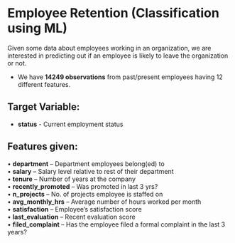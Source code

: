 # Employee Retention (Classification using ML)  
Given some data about employees working in an organization, we are interested in predicting out if an employee is likely to leave the organization or not.  
* We have **14249 observations** from past/present employees having 12 different features.  
  
## Target Variable:  
* **status** - Current employment status  

## Features given:  
• **department** – Department employees belong(ed) to  
• **salary** – Salary level relative to rest of their department  
• **tenure** – Number of years at the company  
• **recently_promoted** – Was promoted in last 3 yrs?  
• **n_projects** – No. of projects employee is staffed on  
• **avg_monthly_hrs** – Average number of hours worked per month  
• **satisfaction** – Employee’s satisfaction score  
• **last_evaluation** – Recent evaluation score  
• **filed_complaint** – Has the employee filed a formal complaint in the last 3 years?
